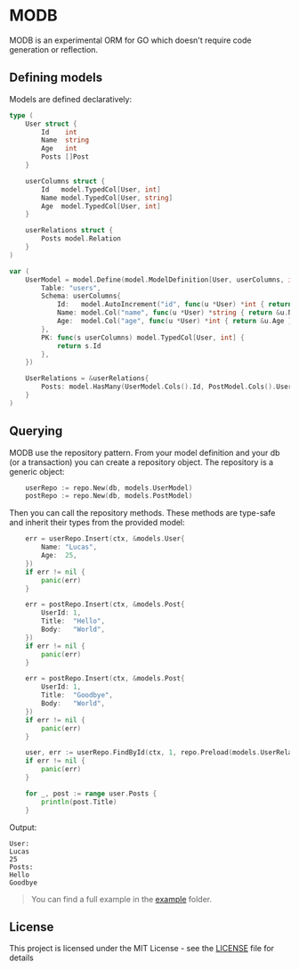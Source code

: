 # MODB

MODB is an experimental ORM for GO which doesn't require code generation or reflection.

## Defining models

Models are defined declaratively:

```go 
type (
	User struct {
		Id    int
		Name  string
		Age   int
		Posts []Post
	}

	userColumns struct {
		Id   model.TypedCol[User, int]
		Name model.TypedCol[User, string]
		Age  model.TypedCol[User, int]
	}

	userRelations struct {
		Posts model.Relation
	}
)

var (
	UserModel = model.Define(model.ModelDefinition[User, userColumns, int]{
		Table: "users",
		Schema: userColumns{
			Id:   model.AutoIncrement("id", func(u *User) *int { return &u.Id }),
			Name: model.Col("name", func(u *User) *string { return &u.Name }),
			Age:  model.Col("age", func(u *User) *int { return &u.Age }),
		},
		PK: func(s userColumns) model.TypedCol[User, int] {
			return s.Id
		},
	})

	UserRelations = &userRelations{
		Posts: model.HasMany(UserModel.Cols().Id, PostModel.Cols().UserId, func(u *User) *[]Post { return &u.Posts }),
	}
)
```


## Querying
MODB use the repository pattern. From your model definition and your db (or a transaction) you can create a repository object. The repository is a generic object:

```go
    userRepo := repo.New(db, models.UserModel)
    postRepo := repo.New(db, models.PostModel)
```


Then you can call the repository methods. These methods are type-safe and inherit their types from the provided model:
```go
    err = userRepo.Insert(ctx, &models.User{
		Name: "Lucas",
		Age:  25,
	})
	if err != nil {
		panic(err)
	}

	err = postRepo.Insert(ctx, &models.Post{
		UserId: 1,
		Title:  "Hello",
		Body:   "World",
	})
	if err != nil {
		panic(err)
	}

	err = postRepo.Insert(ctx, &models.Post{
		UserId: 1,
		Title:  "Goodbye",
		Body:   "World",
	})
	if err != nil {
		panic(err)
	}

	user, err := userRepo.FindById(ctx, 1, repo.Preload(models.UserRelations.Posts))
	if err != nil {
		panic(err)
	}

	for _, post := range user.Posts {
		println(post.Title)
	}
```

Output:
```
User:
Lucas
25
Posts:
Hello
Goodbye
```


> You can find a full example in the [example](example) folder.


## License

This project is licensed under the MIT License - see the [LICENSE](LICENSE) file for details